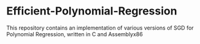 # Efficient-Polynomial-Regression
This repository contains an implementation of various versions of SGD for Polynomial Regression, written in C and Assemblyx86

